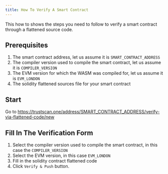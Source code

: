 ```yaml
---
title: How To Verify A Smart Contract
---
```


This how to shows the steps you need to follow to verify a smart contract through a flattened source code.

## Prerequisites

1. The smart contract address, let us assume it is `SMART_CONTRACT_ADDRESS`
2. The compiler version used to compile the smart contract, let us assume it is `COMPILER_VERSION`
3. The EVM version for which the WASM was compiled for, let us assume it is `EVM_LONDON`
4. The solidity flattened sources file for your smart contract

## Start

Go to https://trustscan.one/address/SMART_CONTRACT_ADDRESS/verify-via-flattened-code/new

## Fill In The Verification Form

1. Select the compiler version used to compile the smart contract, in this case the `COMPILER_VERSION`
2. Select the EVM version, in this case `EVM_LONDON`
3. Fill in the solidity contract flattened code
4. Click `Verify & Push` button.
